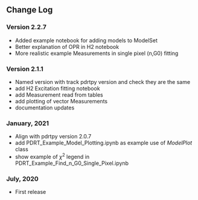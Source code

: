 ## Change Log

### Version 2.2.7

- Added example notebook for adding models to ModelSet
- Better explanation of OPR in H2 notebook
- More realistic example Measurements in single pixel (n,G0) fitting

### Version 2.1.1

- Named version with track pdrtpy version and check they are the same
- add H2 Excitation fitting notebook
- add Measurement read from tables 
- add plotting of vector Measurements
- documentation updates

### January, 2021

- Align with pdrtpy version 2.0.7
- add PDRT_Example_Model_Plotting.ipynb as example use of *ModelPlot* class
- show example of $\chi^2$ legend in PDRT_Example_Find_n_G0_Single_Pixel.ipynb

### July, 2020
- First release
